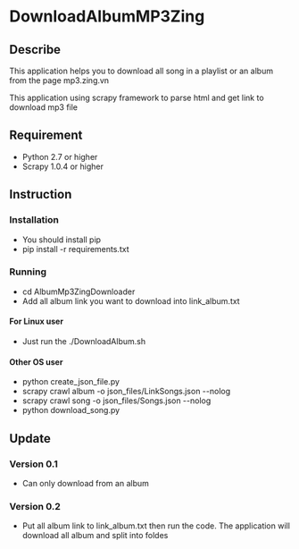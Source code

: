 DownloadAlbumMP3Zing
================================
## Describe
This application helps you to download all song in a playlist or an album from the page mp3.zing.vn

This application using scrapy framework to parse html and get link to download mp3 file

## Requirement
- Python 2.7 or higher
- Scrapy 1.0.4 or higher

## Instruction
### Installation
- You should install pip
- pip install -r requirements.txt

### Running
- cd AlbumMp3ZingDownloader
- Add all album link you want to download into link_album.txt

#### For Linux user
- Just run the ./DownloadAlbum.sh

#### Other OS user
- python create_json_file.py
- scrapy crawl album -o json_files/LinkSongs.json --nolog
- scrapy crawl song -o json_files/Songs.json --nolog
- python download_song.py


## Update
### Version 0.1
- Can only download from an album

### Version 0.2
- Put all album link to link_album.txt then run the code. The application will download all album and split into foldes
